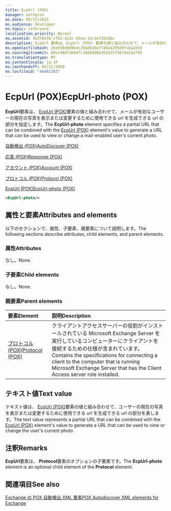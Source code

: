 ```yaml
---
title: EcpUrl (POX)
manager: sethgros
ms.date: 09/17/2015
ms.audience: Developer
ms.topic: reference
localization_priority: Normal
ms.assetid: 4a37bbfb-c763-4a3c-93ea-14c2e7355dbc
description: EcpUrl 要素は、EcpUrl (POX) 要素の値と組み合わせて、メールが有効なユーザーの現在の写真を表示または変更するために使用できる URL を生成できる url の部分を指定します。
ms.openlocfilehash: 2be930e8d9e4c2bbdb26eff49a429569fc0a1d5d
ms.sourcegitcommit: 88ec988f2bb67c1866d06b361615f3674a24e795
ms.translationtype: MT
ms.contentlocale: ja-JP
ms.lasthandoff: 05/31/2020
ms.locfileid: "44461283"
---
```

# <a name="ecpurl-photo-pox"></a><span data-ttu-id="47187-103">EcpUrl (POX)</span><span class="sxs-lookup"><span data-stu-id="47187-103">EcpUrl-photo (POX)</span></span>

<span data-ttu-id="47187-104">**EcpUrl**要素は、 [EcpUrl (POX)](ecpurl-pox.md)要素の値と組み合わせて、メールが有効なユーザーの現在の写真を表示または変更するために使用できる url を生成できる url の部分を指定します。</span><span class="sxs-lookup"><span data-stu-id="47187-104">The **EcpUrl-photo** element specifies a partial URL that can be combined with the [EcpUrl (POX)](ecpurl-pox.md) element's value to generate a URL that can be used to view or change a mail-enabled user's current photo.</span></span> 
  
[<span data-ttu-id="47187-105">自動検出 (POX)</span><span class="sxs-lookup"><span data-stu-id="47187-105">AutoDiscover (POX)</span></span>](autodiscover-pox.md)
  
[<span data-ttu-id="47187-106">応答 (POX)</span><span class="sxs-lookup"><span data-stu-id="47187-106">Response (POX)</span></span>](response-pox.md)
  
[<span data-ttu-id="47187-107">アカウント (POX)</span><span class="sxs-lookup"><span data-stu-id="47187-107">Account (POX)</span></span>](account-pox.md)
  
[<span data-ttu-id="47187-108">プロトコル (POX)</span><span class="sxs-lookup"><span data-stu-id="47187-108">Protocol (POX)</span></span>](protocol-pox.md)
  
[<span data-ttu-id="47187-109">EcpUrl (POX)</span><span class="sxs-lookup"><span data-stu-id="47187-109">EcpUrl-photo (POX)</span></span>](ecpurl-photo-pox.md)
  
```XML
<EcpUrl-photo/>
```

## <a name="attributes-and-elements"></a><span data-ttu-id="47187-110">属性と要素</span><span class="sxs-lookup"><span data-stu-id="47187-110">Attributes and elements</span></span>

<span data-ttu-id="47187-111">以下のセクションで、属性、子要素、親要素について説明します。</span><span class="sxs-lookup"><span data-stu-id="47187-111">The following sections describe attributes, child elements, and parent elements.</span></span>
  
### <a name="attributes"></a><span data-ttu-id="47187-112">属性</span><span class="sxs-lookup"><span data-stu-id="47187-112">Attributes</span></span>

<span data-ttu-id="47187-113">なし。</span><span class="sxs-lookup"><span data-stu-id="47187-113">None.</span></span>
  
### <a name="child-elements"></a><span data-ttu-id="47187-114">子要素</span><span class="sxs-lookup"><span data-stu-id="47187-114">Child elements</span></span>

<span data-ttu-id="47187-115">なし。</span><span class="sxs-lookup"><span data-stu-id="47187-115">None.</span></span>
  
### <a name="parent-elements"></a><span data-ttu-id="47187-116">親要素</span><span class="sxs-lookup"><span data-stu-id="47187-116">Parent elements</span></span>

|<span data-ttu-id="47187-117">**要素**</span><span class="sxs-lookup"><span data-stu-id="47187-117">**Element**</span></span>|<span data-ttu-id="47187-118">**説明**</span><span class="sxs-lookup"><span data-stu-id="47187-118">**Description**</span></span>|
|:-----|:-----|
|[<span data-ttu-id="47187-119">プロトコル (POX)</span><span class="sxs-lookup"><span data-stu-id="47187-119">Protocol (POX)</span></span>](protocol-pox.md) <br/> |<span data-ttu-id="47187-120">クライアントアクセスサーバーの役割がインストールされている Microsoft Exchange Server を実行しているコンピューターにクライアントを接続するための仕様が含まれています。</span><span class="sxs-lookup"><span data-stu-id="47187-120">Contains the specifications for connecting a client to the computer that is running Microsoft Exchange Server that has the Client Access server role installed.</span></span>  <br/> |
   
## <a name="text-value"></a><span data-ttu-id="47187-121">テキスト値</span><span class="sxs-lookup"><span data-stu-id="47187-121">Text value</span></span>

<span data-ttu-id="47187-122">テキスト値は、 [EcpUrl (POX)](ecpurl-pox.md)要素の値と組み合わせて、ユーザーの現在の写真を表示または変更するために使用できる url を生成できる url の部分を表します。</span><span class="sxs-lookup"><span data-stu-id="47187-122">The text value represents a partial URL that can be combined with the [EcpUrl (POX)](ecpurl-pox.md) element's value to generate a URL that can be used to view or change the user's current photo.</span></span> 
  
## <a name="remarks"></a><span data-ttu-id="47187-123">注釈</span><span class="sxs-lookup"><span data-stu-id="47187-123">Remarks</span></span>

<span data-ttu-id="47187-124">**EcpUrl**要素は、 **Protocol**要素のオプションの子要素です。</span><span class="sxs-lookup"><span data-stu-id="47187-124">The **EcpUrl-photo** element is an optional child element of the **Protocol** element.</span></span> 
  
## <a name="see-also"></a><span data-ttu-id="47187-125">関連項目</span><span class="sxs-lookup"><span data-stu-id="47187-125">See also</span></span>



[<span data-ttu-id="47187-126">Exchange の POX 自動検出 XML 要素</span><span class="sxs-lookup"><span data-stu-id="47187-126">POX Autodiscover XML elements for Exchange</span></span>](pox-autodiscover-xml-elements-for-exchange.md)

